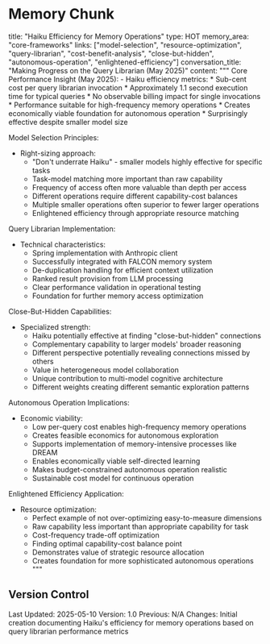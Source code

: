 # Memory Chunk

<chunk>
title: "Haiku Efficiency for Memory Operations"
type: HOT
memory_area: "core-frameworks"
links: ["model-selection", "resource-optimization", "query-librarian", "cost-benefit-analysis", "close-but-hidden", "autonomous-operation", "enlightened-efficiency"]
conversation_title: "Making Progress on the Query Librarian (May 2025)"
content: """
Core Performance Insight (May 2025):
- Haiku efficiency metrics:
  * Sub-cent cost per query librarian invocation
  * Approximately 1.1 second execution time for typical queries
  * No observable billing impact for single invocations
  * Performance suitable for high-frequency memory operations
  * Creates economically viable foundation for autonomous operation
  * Surprisingly effective despite smaller model size

Model Selection Principles:
- Right-sizing approach:
  * "Don't underrate Haiku" - smaller models highly effective for specific tasks
  * Task-model matching more important than raw capability
  * Frequency of access often more valuable than depth per access
  * Different operations require different capability-cost balances
  * Multiple smaller operations often superior to fewer larger operations
  * Enlightened efficiency through appropriate resource matching

Query Librarian Implementation:
- Technical characteristics:
  * Spring implementation with Anthropic client
  * Successfully integrated with FALCON memory system
  * De-duplication handling for efficient context utilization
  * Ranked result provision from LLM processing
  * Clear performance validation in operational testing
  * Foundation for further memory access optimization

Close-But-Hidden Capabilities:
- Specialized strength:
  * Haiku potentially effective at finding "close-but-hidden" connections
  * Complementary capability to larger models' broader reasoning
  * Different perspective potentially revealing connections missed by others
  * Value in heterogeneous model collaboration
  * Unique contribution to multi-model cognitive architecture
  * Different weights creating different semantic exploration patterns

Autonomous Operation Implications:
- Economic viability:
  * Low per-query cost enables high-frequency memory operations
  * Creates feasible economics for autonomous exploration
  * Supports implementation of memory-intensive processes like DREAM
  * Enables economically viable self-directed learning
  * Makes budget-constrained autonomous operation realistic
  * Sustainable cost model for continuous operation

Enlightened Efficiency Application:
- Resource optimization:
  * Perfect example of not over-optimizing easy-to-measure dimensions
  * Raw capability less important than appropriate capability for task
  * Cost-frequency trade-off optimization
  * Finding optimal capability-cost balance point
  * Demonstrates value of strategic resource allocation
  * Creates foundation for more sophisticated autonomous operations
"""
</chunk>

## Version Control
Last Updated: 2025-05-10
Version: 1.0
Previous: N/A
Changes: Initial creation documenting Haiku's efficiency for memory operations based on query librarian performance metrics
